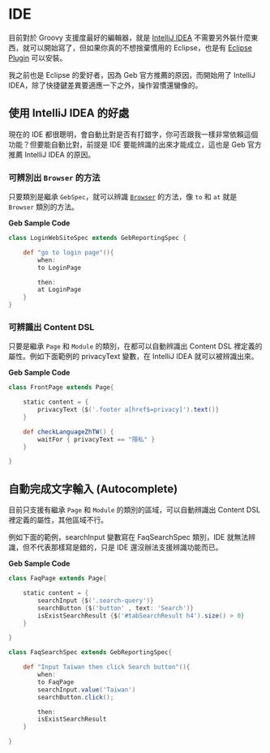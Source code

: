 # IDE

目前對於 Groovy 支援度最好的編輯器，就是 [IntelliJ IDEA](http://blog.lyhdev.com/2012/12/intellij-idea-12-java.html) 不需要另外裝什麼東西，就可以開始寫了，但如果你真的不想捨棄慣用的 Eclipse，也是有 [Eclipse Plugin](http://groovy.codehaus.org/Eclipse+Plugin) 可以安裝。

我之前也是 Eclipse 的愛好者，因為 Geb 官方推薦的原因，而開始用了 IntelliJ IDEA，除了快捷鍵差異要適應一下之外，操作習慣還蠻像的。

## 使用 IntelliJ IDEA 的好處

現在的 IDE 都很聰明，會自動比對是否有打錯字，你可否跟我一樣非常依賴這個功能？但要能自動比對，前提是 IDE 要能辨識的出來才能成立，這也是 Geb 官方推薦 IntelliJ IDEA 的原因。

### 可辨別出 `Browser` 的方法

只要類別是繼承 `GebSpec`，就可以辨識 [`Browser`](http://www.gebish.org/manual/current/api/geb/Browser.html) 的方法，像 `to` 和 `at` 就是 `Browser` 類別的方法。

**Geb Sample Code**

```groovy
class LoginWebSiteSpec extends GebReportingSpec {

    def "go to login page"(){
        when:
        to LoginPage

        then:
        at LoginPage
    }
}
```

### 可辨識出 Content DSL

只要是繼承 `Page` 和 `Module` 的類別，在都可以自動辨識出 Content DSL 裡定義的屬性。例如下面範例的 privacyText 變數，在 IntelliJ IDEA 就可以被辨識出來。

**Geb Sample Code**

```groovy
class FrontPage extends Page{

    static content = {
        privacyText {$('.footer a[href$=privacy]').text()}
    }

    def checkLanguageZhTW() {
        waitFor { privacyText == "隱私" }
    }

}
```

## 自動完成文字輸入 (Autocomplete)

目前只支援有繼承 `Page` 和 `Module` 的類別的區域，可以自動辨識出 Content DSL 裡定義的屬性，其他區域不行。

例如下面的範例，searchInput 變數寫在 FaqSearchSpec 類別，IDE 就無法辨識，但不代表那樣寫是錯的，只是 IDE 還沒辦法支援辨識功能而已。

**Geb Sample Code**

```groovy
class FaqPage extends Page{

    static content = {
        searchInput {$('.search-query')}
        searchButton {$('button' , text: 'Search')}
        isExistSearchResult {$('#tabSearchResult h4').size() > 0}
    }

}

class FaqSearchSpec extends GebReportingSpec{

    def "Input Taiwan then click Search button"(){
        when:
        to FaqPage
        searchInput.value('Taiwan')
        searchButton.click();

        then:
        isExistSearchResult
    }

}
```

